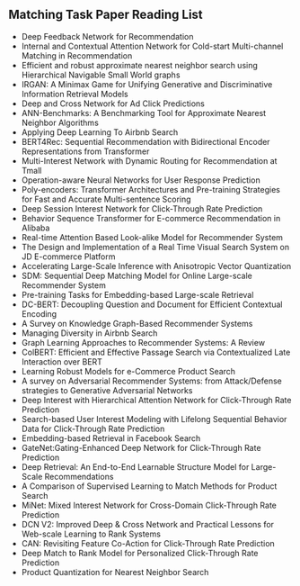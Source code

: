 <h2>Matching Task Paper Reading List</h2>



<ul>

                             

 <li><a target="_blank" href="https://github.com/manjunath5496/Matching-Task-Paper-Reading-List/blob/master/mat(1).pdf" style="text-decoration:none;">Deep Feedback Network for Recommendation</a></li>

 <li><a target="_blank" href="https://github.com/manjunath5496/Matching-Task-Paper-Reading-List/blob/master/mat(2).pdf" style="text-decoration:none;">Internal and Contextual Attention Network for Cold-start Multi-channel Matching in Recommendation</a></li>

<li><a target="_blank" href="https://github.com/manjunath5496/Matching-Task-Paper-Reading-List/blob/master/mat(3).pdf" style="text-decoration:none;">Efficient and robust approximate nearest neighbor search using Hierarchical Navigable Small World graphs</a></li>
 <li><a target="_blank" href="https://github.com/manjunath5496/Matching-Task-Paper-Reading-List/blob/master/mat(4).pdf" style="text-decoration:none;">IRGAN: A Minimax Game for Unifying Generative and Discriminative Information Retrieval Models</a></li>                              
<li><a target="_blank" href="https://github.com/manjunath5496/Matching-Task-Paper-Reading-List/blob/master/mat(5).pdf" style="text-decoration:none;">Deep and Cross Network for Ad Click Predictions</a></li>
<li><a target="_blank" href="https://github.com/manjunath5496/Matching-Task-Paper-Reading-List/blob/master/mat(6).pdf" style="text-decoration:none;">ANN-Benchmarks: A Benchmarking Tool for Approximate Nearest Neighbor Algorithms</a></li>
 <li><a target="_blank" href="https://github.com/manjunath5496/Matching-Task-Paper-Reading-List/blob/master/mat(7).pdf" style="text-decoration:none;">Applying Deep Learning To Airbnb Search</a></li>

 <li><a target="_blank" href="https://github.com/manjunath5496/Matching-Task-Paper-Reading-List/blob/master/mat(8).pdf" style="text-decoration:none;"> BERT4Rec: Sequential Recommendation with Bidirectional Encoder Representations from Transformer </a></li>
   <li><a target="_blank" href="https://github.com/manjunath5496/Matching-Task-Paper-Reading-List/blob/master/mat(9).pdf" style="text-decoration:none;">Multi-Interest Network with Dynamic Routing for Recommendation at Tmall</a></li>
  
   
 <li><a target="_blank" href="https://github.com/manjunath5496/Matching-Task-Paper-Reading-List/blob/master/mat(10).pdf" style="text-decoration:none;">Operation-aware Neural Networks for User Response Prediction</a></li>                              
<li><a target="_blank" href="https://github.com/manjunath5496/Matching-Task-Paper-Reading-List/blob/master/mat(11).pdf" style="text-decoration:none;">Poly-encoders: Transformer Architectures and Pre-training Strategies for Fast and Accurate Multi-sentence Scoring</a></li>
<li><a target="_blank" href="https://github.com/manjunath5496/Matching-Task-Paper-Reading-List/blob/master/mat(12).pdf" style="text-decoration:none;">Deep Session Interest Network for Click-Through Rate Prediction</a></li>
<li><a target="_blank" href="https://github.com/manjunath5496/Matching-Task-Paper-Reading-List/blob/master/mat(13).pdf" style="text-decoration:none;">Behavior Sequence Transformer for E-commerce Recommendation in Alibaba</a></li>

<li><a target="_blank" href="https://github.com/manjunath5496/Matching-Task-Paper-Reading-List/blob/master/mat(14).pdf" style="text-decoration:none;">Real-time Attention Based Look-alike Model for Recommender System</a></li>
                              
<li><a target="_blank" href="https://github.com/manjunath5496/Matching-Task-Paper-Reading-List/blob/master/mat(15).pdf" style="text-decoration:none;">The Design and Implementation of a Real Time Visual Search System on JD E-commerce Platform</a></li>

<li><a target="_blank" href="https://github.com/manjunath5496/Matching-Task-Paper-Reading-List/blob/master/mat(16).pdf" style="text-decoration:none;">Accelerating Large-Scale Inference with Anisotropic Vector Quantization</a></li>

  <li><a target="_blank" href="https://github.com/manjunath5496/Matching-Task-Paper-Reading-List/blob/master/mat(17).pdf" style="text-decoration:none;">SDM: Sequential Deep Matching Model for Online Large-scale Recommender System</a></li>   
  
<li><a target="_blank" href="https://github.com/manjunath5496/Matching-Task-Paper-Reading-List/blob/master/mat(18).pdf" style="text-decoration:none;">Pre-training Tasks for Embedding-based Large-scale Retrieval</a></li> 

  
<li><a target="_blank" href="https://github.com/manjunath5496/Matching-Task-Paper-Reading-List/blob/master/mat(19).pdf" style="text-decoration:none;">DC-BERT: Decoupling Question and Document for Efficient Contextual Encoding</a></li> 

<li><a target="_blank" href="https://github.com/manjunath5496/Matching-Task-Paper-Reading-List/blob/master/mat(20).pdf" style="text-decoration:none;">A Survey on Knowledge Graph-Based Recommender Systems</a></li>

<li><a target="_blank" href="https://github.com/manjunath5496/Matching-Task-Paper-Reading-List/blob/master/mat(21).pdf" style="text-decoration:none;">Managing Diversity in Airbnb Search</a></li>
<li><a target="_blank" href="https://github.com/manjunath5496/Matching-Task-Paper-Reading-List/blob/master/mat(22).pdf" style="text-decoration:none;">Graph Learning Approaches to Recommender Systems: A Review</a></li> 
 <li><a target="_blank" href="https://github.com/manjunath5496/Matching-Task-Paper-Reading-List/blob/master/mat(23).pdf" style="text-decoration:none;">ColBERT: Efficient and Effective Passage Search via Contextualized Late Interaction over BERT</a></li> 
 

   <li><a target="_blank" href="https://github.com/manjunath5496/Matching-Task-Paper-Reading-List/blob/master/mat(24).pdf" style="text-decoration:none;">Learning Robust Models for e-Commerce Product Search</a></li>
 
   <li><a target="_blank" href="https://github.com/manjunath5496/Matching-Task-Paper-Reading-List/blob/master/mat(25).pdf" style="text-decoration:none;">A survey on Adversarial Recommender Systems: from Attack/Defense strategies to Generative Adversarial Networks</a></li>                              
 <li><a target="_blank" href="https://github.com/manjunath5496/Matching-Task-Paper-Reading-List/blob/master/mat(26).pdf" style="text-decoration:none;">Deep Interest with Hierarchical Attention Network for Click-Through Rate Prediction</a></li>
 <li><a target="_blank" href="https://github.com/manjunath5496/Matching-Task-Paper-Reading-List/blob/master/mat(27).pdf" style="text-decoration:none;">Search-based User Interest Modeling with Lifelong Sequential Behavior Data for Click-Through Rate Prediction</a></li>
   
 
   <li><a target="_blank" href="https://github.com/manjunath5496/Matching-Task-Paper-Reading-List/blob/master/mat(28).pdf" style="text-decoration:none;">Embedding-based Retrieval in Facebook Search</a></li>
 
   <li><a target="_blank" href="https://github.com/manjunath5496/Matching-Task-Paper-Reading-List/blob/master/mat(29).pdf" style="text-decoration:none;">GateNet:Gating-Enhanced Deep Network for Click-Through Rate Prediction </a></li>                              

  <li><a target="_blank" href="https://github.com/manjunath5496/Matching-Task-Paper-Reading-List/blob/master/mat(30).pdf" style="text-decoration:none;">Deep Retrieval: An End-to-End Learnable Structure Model for Large-Scale Recommendations</a></li>
 
   <li><a target="_blank" href="https://github.com/manjunath5496/Matching-Task-Paper-Reading-List/blob/master/mat(31).pdf" style="text-decoration:none;">A Comparison of Supervised Learning to Match Methods for Product Search</a></li> 
    <li><a target="_blank" href="https://github.com/manjunath5496/Matching-Task-Paper-Reading-List/blob/master/mat(32).pdf" style="text-decoration:none;">MiNet: Mixed Interest Network for Cross-Domain Click-Through Rate Prediction</a></li> 

   <li><a target="_blank" href="https://github.com/manjunath5496/Matching-Task-Paper-Reading-List/blob/master/mat(33).pdf" style="text-decoration:none;">DCN V2: Improved Deep & Cross Network and Practical Lessons for Web-scale Learning to Rank Systems</a></li>                              

  <li><a target="_blank" href="https://github.com/manjunath5496/Matching-Task-Paper-Reading-List/blob/master/mat(34).pdf" style="text-decoration:none;">CAN: Revisiting Feature Co-Action for Click-Through Rate Prediction</a></li> 
 
  <li><a target="_blank" href="https://github.com/manjunath5496/Matching-Task-Paper-Reading-List/blob/master/mat(35).pdf" style="text-decoration:none;">Deep Match to Rank Model for Personalized Click-Through Rate Prediction</a></li> 

  <li><a target="_blank" href="https://github.com/manjunath5496/Matching-Task-Paper-Reading-List/blob/master/mat(36).pdf" style="text-decoration:none;">Product Quantization for Nearest Neighbor Search</a></li> 
 
 
 </ul>
